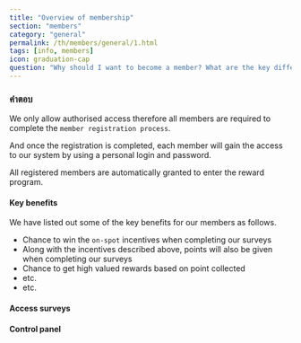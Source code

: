 ```yaml
---
title: "Overview of membership"
section: "members"
category: "general"
permalink: /th/members/general/1.html
tags: [info, members]
icon: graduation-cap
question: "Why should I want to become a member? What are the key differences between being or not being a member?"
---
```


### <i class="pe-anchor pe-fw"></i> คำตอบ

We only allow authorised access therefore all members are required to complete the `member registration process`.

And once the registration is completed, each member will gain the access to our system by using a personal login and password.

All registered members are automatically granted to enter the reward program.


#### Key benefits

We have listed out some of the key benefits for our members as follows.

- Chance to win the `on-spot` incentives when completing our surveys
- Along with the incentives described above, points will also be given when completing our surveys
- Chance to get high valued rewards based on point collected
- etc.
- etc.



#### Access surveys



#### Control panel
